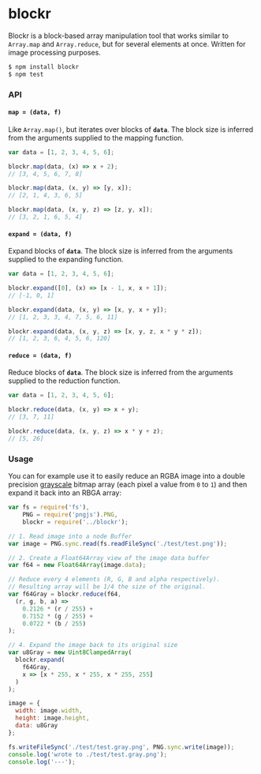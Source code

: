 # blockr

Blockr is a block-based array manipulation tool that works similar to `Array.map` and `Array.reduce`, but for several elements at once. Written for image processing purposes.

```bash
$ npm install blockr
$ npm test
```

### API

#### `map = (data, f)`

Like `Array.map()`, but iterates over blocks of **`data`**. The block size is inferred from the arguments supplied to the mapping function.

```javascript
var data = [1, 2, 3, 4, 5, 6];

blockr.map(data, (x) => x + 2);
// [3, 4, 5, 6, 7, 8]

blockr.map(data, (x, y) => [y, x]);
// [2, 1, 4, 3, 6, 5]

blockr.map(data, (x, y, z) => [z, y, x]);
// [3, 2, 1, 6, 5, 4]
```

#### `expand = (data, f)`

Expand blocks of **`data`**. The block size is inferred from the arguments supplied to the expanding function.

```javascript
var data = [1, 2, 3, 4, 5, 6];

blockr.expand([0], (x) => [x - 1, x, x + 1]);
// [-1, 0, 1]

blockr.expand(data, (x, y) => [x, y, x + y]);
// [1, 2, 3, 3, 4, 7, 5, 6, 11]

blockr.expand(data, (x, y, z) => [x, y, z, x * y * z]);
// [1, 2, 3, 6, 4, 5, 6, 120]
```

#### `reduce = (data, f)`

Reduce blocks of **`data`**. The block size is inferred from the arguments supplied to the reduction function.

```javascript
var data = [1, 2, 3, 4, 5, 6];

blockr.reduce(data, (x, y) => x + y);
// [3, 7, 11]

blockr.reduce(data, (x, y, z) => x * y + z);
// [5, 26]
```

### Usage

You can for example use it to easily reduce an RGBA image into a double precision [grayscale](https://en.wikipedia.org/wiki/Grayscale) bitmap array (each pixel a value from `0` to `1`) and then expand it back into an RBGA array:

```javascript
var fs = require('fs'),
    PNG = require('pngjs').PNG,
    blockr = require('../blockr');

// 1. Read image into a node Buffer
var image = PNG.sync.read(fs.readFileSync('./test/test.png'));

// 2. Create a Float64Array view of the image data buffer
var f64 = new Float64Array(image.data);

// Reduce every 4 elements (R, G, B and alpha respectively).
// Resulting array will be 1/4 the size of the original.
var f64Gray = blockr.reduce(f64,
  (r, g, b, a) =>
    0.2126 * (r / 255) +
    0.7152 * (g / 255) +
    0.0722 * (b / 255)
);

// 4. Expand the image back to its original size
var u8Gray = new Uint8ClampedArray(
  blockr.expand(
    f64Gray,
    x => [x * 255, x * 255, x * 255, 255]
  )
);

image = {
  width: image.width,
  height: image.height,
  data: u8Gray
};

fs.writeFileSync('./test/test.gray.png', PNG.sync.write(image));
console.log('wrote to ./test/test.gray.png');
console.log('---');
```
